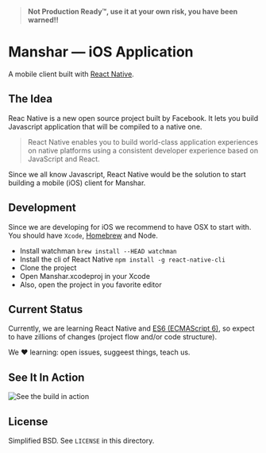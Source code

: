 > **Not Production Ready™, use it at your own risk, you have been warned!!**

# Manshar — iOS Application

A mobile client built with [React Native](http://facebook.github.io/react-native/).

## The Idea

Reac Native is a new open source project built by Facebook. It lets you build Javascript application that will be compiled to a native one.

> React Native enables you to build world-class application experiences on native platforms using a consistent developer experience based on JavaScript and React.

Since we all know Javascript, React Native would be the solution to start building a mobile (iOS) client for Manshar.

## Development

Since we are developing for iOS we recommend to have OSX to start with. You should have `Xcode`, [Homebrew](http://brew.sh) and Node.

* Install watchman `brew install --HEAD watchman`
* Install the cli of React Native `npm install -g react-native-cli`
* Clone the project
* Open Manshar.xcodeproj in your Xcode
* Also, open the project in you favorite editor

## Current Status

Currently, we are learning React Native and [ES6 (ECMAScript 6)](https://babeljs.io/docs/learn-es6/), so expect to have zillions of changes (project flow and/or code structure).

We :heart: learning: open issues, suggeest things, teach us.

## See It In Action

![See the build in action](https://i.imgur.com/H2j2ZbE.gif)

## License

Simplified BSD. See `LICENSE` in this directory.
